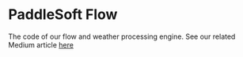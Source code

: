 # PaddleSoft Flow
The code of our flow and weather processing engine. See our related Medium article <a href="https://medium.com/@paddlesoft/getting-hourly-usgs-flow-information-with-airflow-and-kafka-d88baf2a0950#.6ku6u5nt5"> here </a>

